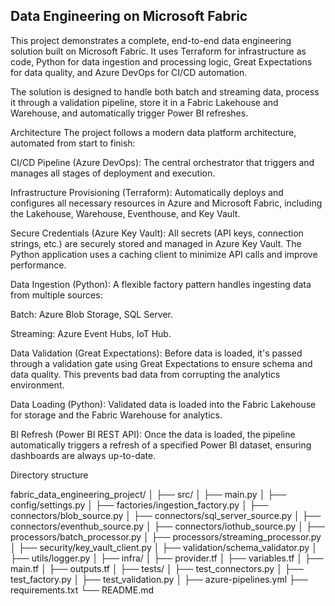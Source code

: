 ## Data Engineering on Microsoft Fabric

This project demonstrates a complete, end-to-end data engineering solution built on Microsoft Fabric. It uses Terraform for infrastructure as code, Python for data ingestion and processing logic, Great Expectations for data quality, and Azure DevOps for CI/CD automation.

The solution is designed to handle both batch and streaming data, process it through a validation pipeline, store it in a Fabric Lakehouse and Warehouse, and automatically trigger Power BI refreshes.

Architecture
The project follows a modern data platform architecture, automated from start to finish:

CI/CD Pipeline (Azure DevOps): The central orchestrator that triggers and manages all stages of deployment and execution.

Infrastructure Provisioning (Terraform): Automatically deploys and configures all necessary resources in Azure and Microsoft Fabric, including the Lakehouse, Warehouse, Eventhouse, and Key Vault.

Secure Credentials (Azure Key Vault): All secrets (API keys, connection strings, etc.) are securely stored and managed in Azure Key Vault. The Python application uses a caching client to minimize API calls and improve performance.

Data Ingestion (Python): A flexible factory pattern handles ingesting data from multiple sources:

Batch: Azure Blob Storage, SQL Server.

Streaming: Azure Event Hubs, IoT Hub.

Data Validation (Great Expectations): Before data is loaded, it's passed through a validation gate using Great Expectations to ensure schema and data quality. This prevents bad data from corrupting the analytics environment.

Data Loading (Python): Validated data is loaded into the Fabric Lakehouse for storage and the Fabric Warehouse for analytics.

BI Refresh (Power BI REST API): Once the data is loaded, the pipeline automatically triggers a refresh of a specified Power BI dataset, ensuring dashboards are always up-to-date.

Directory structure

fabric_data_engineering_project/
│
├── src/
│   ├── main.py
│   ├── config/settings.py
│   ├── factories/ingestion_factory.py
│   ├── connectors/blob_source.py
│   ├── connectors/sql_server_source.py
│   ├── connectors/eventhub_source.py
│   ├── connectors/iothub_source.py
│   ├── processors/batch_processor.py
│   ├── processors/streaming_processor.py
│   ├── security/key_vault_client.py
│   ├── validation/schema_validator.py
│   ├── utils/logger.py
│
├── infra/
│   ├── provider.tf
│   ├── variables.tf
│   ├── main.tf
│   ├── outputs.tf
│
├── tests/
│   ├── test_connectors.py
│   ├── test_factory.py
│   ├── test_validation.py
│
├── azure-pipelines.yml
├── requirements.txt
└── README.md